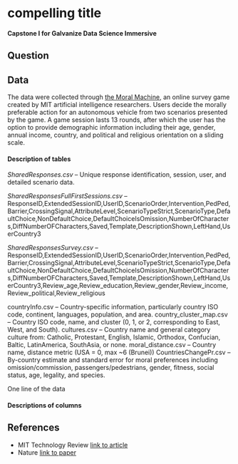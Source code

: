 # compelling title
#### Capstone I for Galvanize Data Science Immersive

## Question

## Data
The data were collected through [the Moral Machine](http://moralmachine.mit.edu/), an online survey game created by MIT artificial intelligence researchers. Users decide the morally preferable action for an autonomous vehicle from two scenarios presented by the game. A game session lasts 13 rounds, after which the user has the option to provide demographic information including their age, gender, annual income, country, and political and religious orientation on a sliding scale. 

#### Description of tables
*SharedResponses.csv* – Unique response identification, session, user, and detailed scenario data.

*SharedResponsesFullFirstSessions.csv* – ResponseID,ExtendedSessionID,UserID,ScenarioOrder,Intervention,PedPed,Barrier,CrossingSignal,AttributeLevel,ScenarioTypeStrict,ScenarioType,DefaultChoice,NonDefaultChoice,DefaultChoiceIsOmission,NumberOfCharacters,DiffNumberOFCharacters,Saved,Template,DescriptionShown,LeftHand,UserCountry3

*SharedResponsesSurvey.csv* – ResponseID,ExtendedSessionID,UserID,ScenarioOrder,Intervention,PedPed,Barrier,CrossingSignal,AttributeLevel,ScenarioTypeStrict,ScenarioType,DefaultChoice,NonDefaultChoice,DefaultChoiceIsOmission,NumberOfCharacters,DiffNumberOFCharacters,Saved,Template,DescriptionShown,LeftHand,UserCountry3,Review_age,Review_education,Review_gender,Review_income,Review_political,Review_religious

countryInfo.csv – Country-specific information, particularly country ISO code, continent, languages, population, and area.
country_cluster_map.csv – Country ISO code, name, and cluster (0, 1, or 2, corresponding to East, West, and South).
cultures.csv – Country name and general category culture from: Catholic, Protestant, English, Islamic, Orthodox, Confucian, Baltic, LatinAmerica, SouthAsia, or none.
moral_distance.csv – Country name, distance metric (USA = 0, max ~6 (Brunei))
CountriesChangePr.csv – By-country estimate and standard error for moral preferences including omission/commission, passengers/pedestrians, gender, fitness, social status, age, legality, and species. 

One line of the data

#### Descriptions of columns

## References
* MIT Technology Review [link to article](https://www.technologyreview.com/s/612341/a-global-ethics-study-aims-to-help-ai-solve-the-self-driving-trolley-problem/?utm_medium=tr_social&utm_campaign=site_visitor.unpaid.engagement&utm_source=Twitter#Echobox=1576511368 "Should a self-driving car kill the baby or the grandma? Depends on where you’re from.")
* Nature [link to paper](https://www.nature.com/articles/s41586-018-0637-6.epdf?referrer_access_token=5SBKjXqSe9W89TIoohZIvNRgN0jAjWel9jnR3ZoTv0OR8PKa5Kws8ZzsJ9c7-2Qpul1Vc1F8wY0eIbuOUfmConm9MpvB9JNjnmyrCoj2uOCRbTFI3tmUdV2tYqE2L6ifmrb-tsgAoOc9lINEcKDSOkEkmhLSjqz8bf1ACffMhu6EiQ2ZXU5cHbrFXuiJoXRMxuojb8tUZNFuN2R4kksBNzsaFxxkByF7rx-cxTgMCGvimdjBOY0vMtRkwpXvk9EyI0NunRjTj6Bi1No-Hv00gQBUqxE6xdxW_2lzO7zwdeMnyED_zlEwNHFqcd9GAeuWl-CtPy9UtgwYO_5VKTLt50rGC5vG2pcPQsAXVtbF58CCLdPZcJHGJit56_0t8-lq0fjzKjPGd6HBGyxlP6-5HpLh6sV0tO9TjZmLkIKUVFKNZPjEb8N5_Ysqk0IbycCC&tracking_referrer=www.technologyreview.com "The Moral Machine Experiment")

